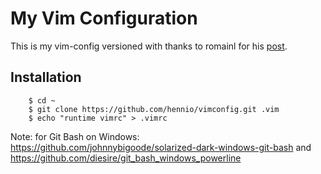 # My Vim Configuration

This is my vim-config versioned with thanks to romainl 
for his [post](https://stackoverflow.com/a/18203545).


## Installation

		$ cd ~
		$ git clone https://github.com/hennio/vimconfig.git .vim
		$ echo "runtime vimrc" > .vimrc
		
Note: 	for Git Bash on Windows: https://github.com/johnnybigoode/solarized-dark-windows-git-bash
	and https://github.com/diesire/git_bash_windows_powerline

